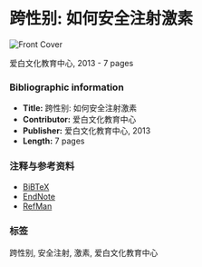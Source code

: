 # 跨性别: 如何安全注射激素

![Front Cover](/googlebooks/images/no_cover_thumb.gif)

爱白文化教育中心, 2013 - 7 pages

### Bibliographic information

- **Title:** 跨性别: 如何安全注射激素
- **Contributor:** 爱白文化教育中心
- **Publisher:** 爱白文化教育中心, 2013
- **Length:** 7 pages

### 注释与参考资料

- [BiBTeX](https://books.google.com/books/download/%E8%B7%A8%E6%80%A7%E5%88%AB.bibtex?id=hzGJAQAACAAJ&output=bibtex)
- [EndNote](https://books.google.com/books/download/%E8%B7%A8%E6%80%A7%E5%88%AB.enw?id=hzGJAQAACAAJ&output=enw)
- [RefMan](https://books.google.com/books/download/%E8%B7%A8%E6%80%A7%E5%88%AB.ris?id=hzGJAQAACAAJ&output=ris)

### 标签

跨性别, 安全注射, 激素, 爱白文化教育中心